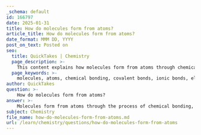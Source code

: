 ```yaml
---
_schema: default
id: 166797
date: 2025-01-31
title: How do molecules form from atoms?
article_title: How do molecules form from atoms?
date_format: MMM DD, YYYY
post_on_text: Posted on
seo:
  title: QuickTakes | Chemistry
  page_description: >-
    This content explains how molecules form from atoms through chemical bonding, detailing covalent and ionic bonds and the role of electrons in achieving stability in valence shells.
  page_keywords: >-
    molecules, atoms, chemical bonding, covalent bonds, ionic bonds, electrons, valence shell, octet rule, chemical reactions, stability, sodium chloride, water molecule, sodium, chlorine, ions, electrostatic attraction, matter
author: QuickTakes
question: >-
    How do molecules form from atoms?
answer: >-
    Molecules form from atoms through the process of chemical bonding, which involves the interaction of electrons. Atoms consist of a nucleus made up of protons and neutrons, surrounded by electrons that occupy various energy levels or shells. The way these electrons behave is crucial in determining how atoms bond to form molecules.\n\n### Types of Chemical Bonds\n\n1. **Covalent Bonds**:\n   - In covalent bonding, atoms share electrons to achieve a full valence shell, which typically consists of eight electrons (the octet rule). This sharing allows each atom to attain a more stable electronic configuration.\n   - For example, in a water molecule (H₂O), each hydrogen atom shares one electron with the oxygen atom, allowing the oxygen to complete its valence shell with eight electrons.\n\n2. **Ionic Bonds**:\n   - Ionic bonding occurs when one atom donates electrons to another atom, resulting in the formation of ions. This typically happens between metals and non-metals.\n   - For instance, in sodium chloride (NaCl), sodium (Na) donates one electron to chlorine (Cl). Sodium becomes a positively charged ion (Na⁺), while chlorine becomes a negatively charged ion (Cl⁻). The electrostatic attraction between these oppositely charged ions forms the ionic bond.\n\n### Role of Electrons in Bonding\n\nElectrons play a critical role in the formation of chemical bonds:\n- Atoms tend to prefer having eight electrons in their valence shell, which drives them to either share (covalent bonding) or transfer (ionic bonding) electrons.\n- The interaction of electrons during chemical reactions leads to the formation of new substances, as atoms rearrange to achieve stable configurations.\n\n### Summary\n\nIn summary, molecules form from atoms through the sharing or transferring of electrons, resulting in covalent or ionic bonds. The octet rule guides these interactions, as atoms seek to achieve stability by filling their valence shells. This fundamental process is essential for the formation of all matter in the universe, from simple molecules to complex biological structures.
subject: Chemistry
file_name: how-do-molecules-form-from-atoms.md
url: /learn/chemistry/questions/how-do-molecules-form-from-atoms
---
```


&nbsp;
